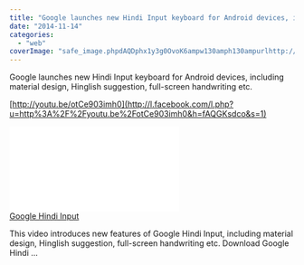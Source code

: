 ```yaml
---
title: "Google launches new Hindi Input keyboard for Android devices, including material..."
date: "2014-11-14"
categories: 
  - "web"
coverImage: "safe_image.phpdAQDphx1y3g0OvoK6ampw130amph130ampurlhttp://i.ytimg_.com/vi/otCe903imh0/maxresdefault.jpg"
---
```


Google launches new Hindi Input keyboard for Android devices, including material design, Hinglish suggestion, full-screen handwriting etc.  
  
[http://youtu.be/otCe903imh0](http://l.facebook.com/l.php?u=http%3A%2F%2Fyoutu.be%2FotCe903imh0&h=fAQGKsdco&s=1)  
  
[![](images/safe_image.php?d=AQDphx1y3g0OvoK6&w=130&h=130&url=http%3A%2F%2Fi.ytimg.com%2Fvi%2FotCe903imh0%2Fmaxresdefault.jpg)](http://l.facebook.com/l.php?u=http%3A%2F%2Fyoutu.be%2FotCe903imh0&h=SAQHgWUNd&s=1)  
[Google Hindi Input](http://l.facebook.com/l.php?u=http%3A%2F%2Fyoutu.be%2FotCe903imh0&h=LAQEJtBk3&s=1)  
  
This video introduces new features of Google Hindi Input, including material design, Hinglish suggestion, full-screen handwriting etc. Download Google Hindi ...
